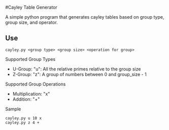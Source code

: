 #Cayley Table Generator

A simple python program that generates cayley tables based on group type, group size, and
operator.

## Use

    cayley.py <group type> <group size> <operation for group>

Supported Group Types
* U-Group: "u": All the relative primes relative to the group size
* Z-Group: "z": A group of numbers between 0 and group_size - 1

Supported Group Operations
* Multiplication: "x"
* Addition: "+"

Sample

    cayley.py u 10 x
    cayley.py z 4 +
